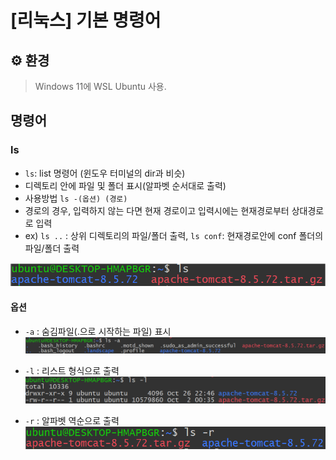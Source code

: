 # [리눅스] 기본 명령어

## ⚙️ 환경
> Windows 11에 WSL Ubuntu 사용.


## 명령어 
### ls
- `ls`: list 명령어 (윈도우 터미널의 dir과 비슷)  
- 디렉토리 안에 파일 및 폴더 표시(알파벳 순서대로 출력)
- 사용방법 `ls -(옵션) (경로)`
- 경로의 경우, 입력하지 않는 다면 현재 경로이고 입력시에는 현재경로부터 상대경로로 입력
- ex) `ls ..` : 상위 디렉토리의 파일/폴더 출력, `ls conf`: 현재경로안에 conf 폴더의 파일/폴더 출력

![ls](../../images/Linux/ls.png)

#### 옵션
- `-a` : 숨김파일(.으로 시작하는 파일) 표시
  ![ls -a](../../images/Linux/ls_a.png)

  
- `-l` : 리스트 형식으로 출력
  ![ls -l](../../images/Linux/ls_l.png)

- `-r` : 알파벳 역순으로 출력
  ![ls -r](../../images/Linux/ls_r.png)
